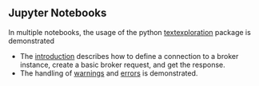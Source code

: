 ## Jupyter Notebooks

In multiple notebooks, the usage of the python [textexploration](https://github.com/textexploration/python-textexploration) package is demonstrated

* The [introduction](https://github.com/textexploration/jupyter-textexploration/blob/master/Introduction.ipynb) describes how to define a connection to a broker instance, create a basic broker request, and get the response.
* The handling of [warnings](https://github.com/textexploration/jupyter-textexploration/blob/master/Warnings.ipynb) and [errors](https://github.com/textexploration/jupyter-textexploration/blob/master/Errors.ipynb) is demonstrated.

